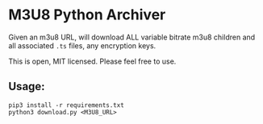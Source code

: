 M3U8 Python Archiver
====================
Given an m3u8 URL, will download ALL variable bitrate m3u8 children and all associated
`.ts` files, any encryption keys.

This is open, MIT licensed.  Please feel free to use.

Usage:
------

```
pip3 install -r requirements.txt 
python3 download.py <M3U8_URL>
```
